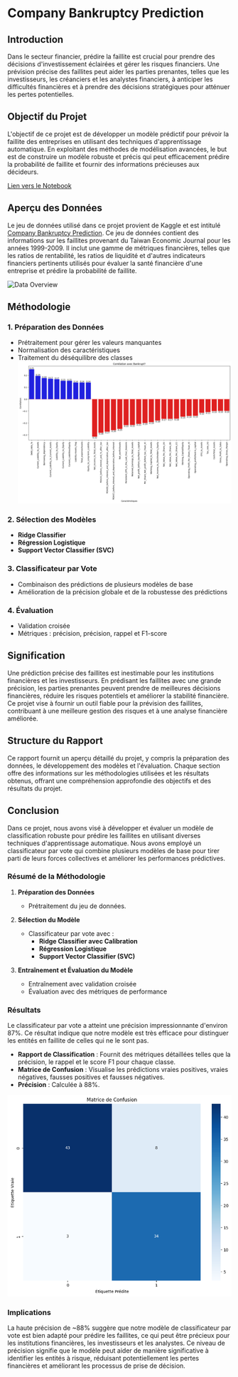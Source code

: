 # Company Bankruptcy Prediction

## Introduction

Dans le secteur financier, prédire la faillite est crucial pour prendre des décisions d'investissement éclairées et gérer les risques financiers. Une prévision précise des faillites peut aider les parties prenantes, telles que les investisseurs, les créanciers et les analystes financiers, à anticiper les difficultés financières et à prendre des décisions stratégiques pour atténuer les pertes potentielles.

## Objectif du Projet

L'objectif de ce projet est de développer un modèle prédictif pour prévoir la faillite des entreprises en utilisant des techniques d'apprentissage automatique. En exploitant des méthodes de modélisation avancées, le but est de construire un modèle robuste et précis qui peut efficacement prédire la probabilité de faillite et fournir des informations précieuses aux décideurs.

[Lien vers le Notebook](https://github.com/Zaccaria-Amillou/Brankruptcy-Model/blob/main/notebook/notebook.ipynb)
## Aperçu des Données

Le jeu de données utilisé dans ce projet provient de Kaggle et est intitulé [Company Bankruptcy Prediction](https://www.kaggle.com/datasets/fedesoriano/company-bankruptcy-prediction). Ce jeu de données contient des informations sur les faillites provenant du Taiwan Economic Journal pour les années 1999-2009. Il inclut une gamme de métriques financières, telles que les ratios de rentabilité, les ratios de liquidité et d'autres indicateurs financiers pertinents utilisés pour évaluer la santé financière d'une entreprise et prédire la probabilité de faillite.

![Data Overview](https://images.unsplash.com/photo-1515975325863-a4ceb4b7d6c0?q=80&w=1925&auto=format&fit=crop&ixlib=rb-4.0.3&ixid=M3wxMjA3fDB8MHxwaG90by1wYWdlfHx8fGVufDB8fHx8fA%3D%3D)

## Méthodologie

### 1. Préparation des Données
- Prétraitement pour gérer les valeurs manquantes
- Normalisation des caractéristiques
- Traitement du déséquilibre des classes
![Correaltion](https://github.com/Zaccaria-Amillou/Brankruptcy-Model/blob/main/img/correaltion.png)

### 2. Sélection des Modèles
- **Ridge Classifier**
- **Régression Logistique**
- **Support Vector Classifier (SVC)**

### 3. Classificateur par Vote
- Combinaison des prédictions de plusieurs modèles de base
- Amélioration de la précision globale et de la robustesse des prédictions

### 4. Évaluation
- Validation croisée
- Métriques : précision, précision, rappel et F1-score


## Signification

Une prédiction précise des faillites est inestimable pour les institutions financières et les investisseurs. En prédisant les faillites avec une grande précision, les parties prenantes peuvent prendre de meilleures décisions financières, réduire les risques potentiels et améliorer la stabilité financière. Ce projet vise à fournir un outil fiable pour la prévision des faillites, contribuant à une meilleure gestion des risques et à une analyse financière améliorée.

## Structure du Rapport

Ce rapport fournit un aperçu détaillé du projet, y compris la préparation des données, le développement des modèles et l'évaluation. Chaque section offre des informations sur les méthodologies utilisées et les résultats obtenus, offrant une compréhension approfondie des objectifs et des résultats du projet.

## Conclusion

Dans ce projet, nous avons visé à développer et évaluer un modèle de classification robuste pour prédire les faillites en utilisant diverses techniques d'apprentissage automatique. Nous avons employé un classificateur par vote qui combine plusieurs modèles de base pour tirer parti de leurs forces collectives et améliorer les performances prédictives.

### Résumé de la Méthodologie

1. **Préparation des Données**
   - Prétraitement du jeu de données.

2. **Sélection du Modèle**
   - Classificateur par vote avec :
     - **Ridge Classifier avec Calibration**
     - **Régression Logistique**
     - **Support Vector Classifier (SVC)**

3. **Entraînement et Évaluation du Modèle**
   - Entraînement avec validation croisée
   - Évaluation avec des métriques de performance

### Résultats

Le classificateur par vote a atteint une précision impressionnante d'environ 87%. Ce résultat indique que notre modèle est très efficace pour distinguer les entités en faillite de celles qui ne le sont pas.

- **Rapport de Classification** : Fournit des métriques détaillées telles que la précision, le rappel et le score F1 pour chaque classe.
- **Matrice de Confusion** : Visualise les prédictions vraies positives, vraies négatives, fausses positives et fausses négatives.
- **Précision** : Calculée à 88%.

![Confusion Matrix](https://github.com/Zaccaria-Amillou/Brankruptcy-Model/blob/main/img/output.png)

### Implications

La haute précision de ~88% suggère que notre modèle de classificateur par vote est bien adapté pour prédire les faillites, ce qui peut être précieux pour les institutions financières, les investisseurs et les analystes. Ce niveau de précision signifie que le modèle peut aider de manière significative à identifier les entités à risque, réduisant potentiellement les pertes financières et améliorant les processus de prise de décision.
